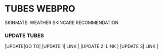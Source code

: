 # TUBES WEBPRO
SKINMATE: WEATHER SKINCARE RECOMMENDATION

### UPDATE TUBES
|UPDATE|GO TO|
|UPDATE 1| LINK |
|UPDATE 2| LINK |
|UPDATE 3| LINK |
